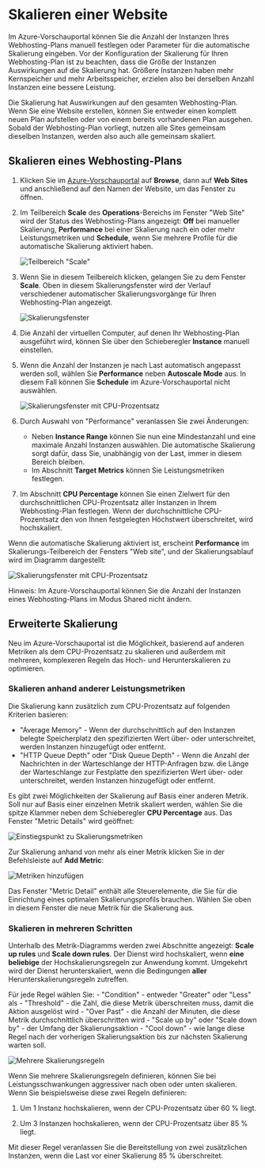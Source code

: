 <properties title="How to scale a website" pageTitle="How to scale a website" description="Learn how to scale your hosting plan in Azure." authors="stepsic" />

Skalieren einer Website
=======================

Im Azure-Vorschauportal können Sie die Anzahl der Instanzen Ihres Webhosting-Plans manuell festlegen oder Parameter für die automatische Skalierung eingeben. Vor der Konfiguration der Skalierung für Ihren Webhosting-Plan ist zu beachten, dass die Größe der Instanzen Auswirkungen auf die Skalierung hat. Größere Instanzen haben mehr Kernspeicher und mehr Arbeitsspeicher, erzielen also bei derselben Anzahl Instanzen eine bessere Leistung.

Die Skalierung hat Auswirkungen auf den gesamten Webhosting-Plan. Wenn Sie eine Website erstellen, können Sie entweder einen komplett neuen Plan aufstellen oder von einem bereits vorhandenen Plan ausgehen. Sobald der Webhosting-Plan vorliegt, nutzen alle Sites gemeinsam dieselben Instanzen, werden also auch alle gemeinsam skaliert.

Skalieren eines Webhosting-Plans
--------------------------------

1.  Klicken Sie im [Azure-Vorschauportal](https://portal.azure.com/) auf **Browse**, dann auf **Web Sites** und anschließend auf den Namen der Website, um das Fenster zu öffnen.

2.  Im Teilbereich **Scale** des **Operations**-Bereichs im Fenster "Web Site" wird der Status des Webhosting-Plans angezeigt: **Off** bei manueller Skalierung, **Performance** bei einer Skalierung nach ein oder mehr Leistungsmetriken und **Schedule**, wenn Sie mehrere Profile für die automatische Skalierung aktiviert haben.

    ![Teilbereich "Scale"](./media/insights-how-to-scale/Insights_ScalePartOff.png)

3.  Wenn Sie in diesem Teilbereich klicken, gelangen Sie zu dem Fenster **Scale**. Oben in diesem Skalierungsfenster wird der Verlauf verschiedener automatischer Skalierungsvorgänge für Ihren Webhosting-Plan angezeigt.

    ![Skalierungsfenster](./media/insights-how-to-scale/Insights_ScaleBladeDayZero.png)

4.  Die Anzahl der virtuellen Computer, auf denen Ihr Webhosting-Plan ausgeführt wird, können Sie über den Schieberegler **Instance** manuell einstellen.

5.  Wenn die Anzahl der Instanzen je nach Last automatisch angepasst werden soll, wählen Sie **Performance** neben **Autoscale Mode** aus. In diesem Fall können Sie **Schedule** im Azure-Vorschauportal nicht auswählen.

    ![Skalierungsfenster mit CPU-Prozentsatz](./media/insights-how-to-scale/Insights_ScaleBladeCPU.png)

6.  Durch Auswahl von "Performance" veranlassen Sie zwei Änderungen:
    -   Neben **Instance Range** können Sie nun eine Mindestanzahl und eine maximale Anzahl Instanzen auswählen. Die automatische Skalierung sorgt dafür, dass Sie, unabhängig von der Last, immer in diesem Bereich bleiben.
    -   Im Abschnitt **Target Metrics** können Sie Leistungsmetriken festlegen.

7.  Im Abschnitt **CPU Percentage** können Sie einen Zielwert für den durchschnittlichen CPU-Prozentsatz aller Instanzen in Ihrem Webhosting-Plan festlegen. Wenn der durchschnittliche CPU-Prozentsatz den von Ihnen festgelegten Höchstwert überschreitet, wird hochskaliert.

Wenn die automatische Skalierung aktiviert ist, erscheint **Performance** im Skalierungs-Teilbereich der Fensters "Web site", und der Skalierungsablauf wird im Diagramm dargestellt:

![Skalierungsfenster mit CPU-Prozentsatz](./media/insights-how-to-scale/Insights_ScalePartBladeOn.png)

Hinweis: Im Azure-Vorschauportal können Sie die Anzahl der Instanzen eines Webhosting-Plans im Modus Shared nicht ändern.

Erweiterte Skalierung
---------------------

Neu im Azure-Vorschauportal ist die Möglichkeit, basierend auf anderen Metriken als dem CPU-Prozentsatz zu skalieren und außerdem mit mehreren, komplexeren Regeln das Hoch- und Herunterskalieren zu optimieren.

### Skalieren anhand anderer Leistungsmetriken

Die Skalierung kann zusätzlich zum CPU-Prozentsatz auf folgenden Kriterien basieren:

-   "Average Memory" - Wenn der durchschnittlich auf den Instanzen belegte Speicherplatz den spezifizierten Wert über- oder unterschreitet, werden Instanzen hinzugefügt oder entfernt.
-   "HTTP Queue Depth" oder "Disk Queue Depth" - Wenn die Anzahl der Nachrichten in der Warteschlange der HTTP-Anfragen bzw. die Länge der Warteschlange zur Festplatte den spezifizierten Wert über- oder unterschreitet, werden Instanzen hinzugefügt oder entfernt.

Es gibt zwei Möglichkeiten der Skalierung auf Basis einer anderen Metrik. Soll nur auf Basis einer einzelnen Metrik skaliert werden, wählen Sie die spitze Klammer neben dem Schieberegler **CPU Percentage** aus. Das Fenster "Metric Details" wird geöffnet:

![Einstiegspunkt zu Skalierungsmetriken](./media/insights-how-to-scale/Insights_ScaleMetricChevron.png)

Zur Skalierung anhand von mehr als einer Metrik klicken Sie in der Befehlsleiste auf **Add Metric**:

![Metriken hinzufügen](./media/insights-how-to-scale/Insights_AddMetric.png)

Das Fenster "Metric Detail" enthält alle Steuerelemente, die Sie für die Einrichtung eines optimalen Skalierungsprofils brauchen. Wählen Sie oben in diesem Fenster die neue Metrik für die Skalierung aus.

### Skalieren in mehreren Schritten

Unterhalb des Metrik-Diagramms werden zwei Abschnitte angezeigt: **Scale up rules** und **Scale down rules**. Der Dienst wird hochskaliert, wenn **eine beliebige** der Hochskalierungsregeln zur Anwendung kommt. Umgekehrt wird der Dienst herunterskaliert, wenn die Bedingungen **aller** Herunterskalierungsregeln zutreffen.

Für jede Regel wählen Sie: - "Condition" - entweder "Greater" oder "Less" als - "Threshold" - die Zahl, die diese Metrik überschreiten muss, damit die Aktion ausgelöst wird - "Over Past" - die Anzahl der Minuten, die diese Metrik durchschnittlich überschritten wird - "Scale up by" oder "Scale down by" - der Umfang der Skalierungsaktion - "Cool down" - wie lange diese Regel nach der vorherigen Skalierungsaktion bis zur nächsten Skalierung warten soll.

![Mehrere Skalierungsregeln](./media/insights-how-to-scale/Insights_MultipleScaleRules.png)

Wenn Sie mehrere Skalierungsregeln definieren, können Sie bei Leistungsschwankungen aggressiver nach oben oder unten skalieren. Wenn Sie beispielsweise diese zwei Regeln definieren:

1.  Um 1 Instanz hochskalieren, wenn der CPU-Prozentsatz über 60 % liegt.

2.  Um 3 Instanzen hochskalieren, wenn der CPU-Prozentsatz über 85 % liegt.

Mit dieser Regel veranlassen Sie die Bereitstellung von zwei zusätzlichen Instanzen, wenn die Last vor einer Skalierung 85 % überschreitet.

